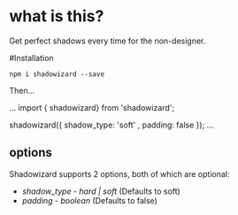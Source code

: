 # what is this?

Get perfect shadows every time for the non-designer.

#Installation

`npm i shadowizard --save`

Then...

...
import { shadowizard} from 'shadowizard';

shadowizard({
    shadow_type: 'soft' ,
    padding: false
});
...

## options

Shadowizard supports 2 options, both of which are optional:

* *shadow_type* - _hard | soft_ (Defaults to soft)
* *padding* - _boolean_ (Defaults to false)